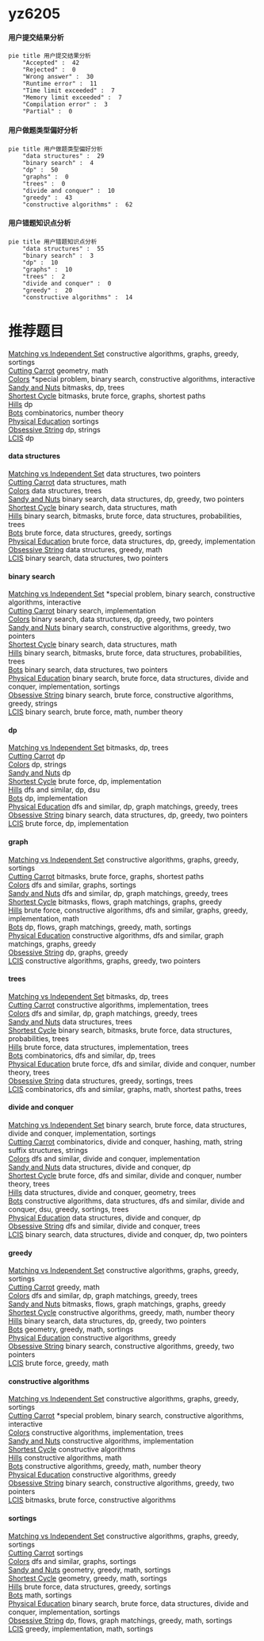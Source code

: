 # yz6205
<!-- tabs:start -->
#### **用户提交结果分析**

```mermaid
pie title 用户提交结果分析
    "Accepted" :  42
    "Rejected" :  0
    "Wrong answer" :  30
    "Runtime error" :  11
    "Time limit exceeded" :  7
    "Memory limit exceeded" :  7
    "Compilation error" :  3
    "Partial" :  0
```
#### **用户做题类型偏好分析**

```mermaid
pie title 用户做题类型偏好分析
    "data structures" :  29
    "binary search" :  4
    "dp" :  50
    "graphs" :  0
    "trees" :  0
    "divide and conquer" :  10
    "greedy" :  43
    "constructive algorithms" :  62
```
#### **用户错题知识点分析**

```mermaid
pie title 用户错题知识点分析
    "data structures" :  55
    "binary search" :  3
    "dp" :  10
    "graphs" :  10
    "trees" :  2
    "divide and conquer" :  0
    "greedy" :  20
    "constructive algorithms" :  14
```
<!-- tabs:end -->
# 推荐题目
[Matching vs  Independent Set](https://codeforces.com/contest/1199/problem/E)		constructive algorithms,
                        graphs,
                        greedy,
                        sortings		  
[Cutting Carrot](http://codeforces.com/problemset/problem/794/B)		geometry,
                        math		  
[Colors](http://codeforces.com/problemset/problem/1386/A)		*special problem,
                        binary search,
                        constructive algorithms,
                        interactive		  
[Sandy and Nuts](http://codeforces.com/problemset/problem/599/E)		bitmasks,
                        dp,
                        trees		  
[Shortest Cycle](http://codeforces.com/problemset/problem/1205/B)		bitmasks,
                        brute force,
                        graphs,
                        shortest paths		  
[Hills](https://codeforces.com/contest/1013/problem/E)		dp		  
[Bots](http://codeforces.com/problemset/problem/575/H)		combinatorics,
                        number theory		  
[Physical Education](http://codeforces.com/problemset/problem/53/D)		sortings		  
[Obsessive String](http://codeforces.com/problemset/problem/494/B)		dp,
                        strings		  
[LCIS](http://codeforces.com/problemset/problem/10/D)		dp		  
<!-- tabs:start -->
#### **data structures**
[Matching vs  Independent Set](http://codeforces.com/problemset/problem/887/D)		data structures,
                        two pointers		  
[Cutting Carrot](http://codeforces.com/problemset/problem/601/B)		data structures,
                        math		  
[Colors](http://codeforces.com/problemset/problem/1110/F)		data structures,
                        trees		  
[Sandy and Nuts](http://codeforces.com/problemset/problem/1492/C)		binary search,
                        data structures,
                        dp,
                        greedy,
                        two pointers		  
[Shortest Cycle](http://codeforces.com/problemset/problem/1490/G)		binary search,
                        data structures,
                        math		  
[Hills](http://codeforces.com/problemset/problem/1479/D)		binary search,
                        bitmasks,
                        brute force,
                        data structures,
                        probabilities,
                        trees		  
[Bots](http://codeforces.com/problemset/problem/1497/A)		brute force,
                        data structures,
                        greedy,
                        sortings		  
[Physical Education](http://codeforces.com/problemset/problem/1491/C)		brute force,
                        data structures,
                        dp,
                        greedy,
                        implementation		  
[Obsessive String](http://codeforces.com/problemset/problem/1492/B)		data structures,
                        greedy,
                        math		  
[LCIS](http://codeforces.com/problemset/problem/1436/E)		binary search,
                        data structures,
                        two pointers		  
#### **binary search**
[Matching vs  Independent Set](http://codeforces.com/problemset/problem/1386/A)		*special problem,
                        binary search,
                        constructive algorithms,
                        interactive		  
[Cutting Carrot](http://codeforces.com/problemset/problem/670/D2)		binary search,
                        implementation		  
[Colors](http://codeforces.com/problemset/problem/1492/C)		binary search,
                        data structures,
                        dp,
                        greedy,
                        two pointers		  
[Sandy and Nuts](http://codeforces.com/problemset/problem/1463/D)		binary search,
                        constructive algorithms,
                        greedy,
                        two pointers		  
[Shortest Cycle](http://codeforces.com/problemset/problem/1490/G)		binary search,
                        data structures,
                        math		  
[Hills](http://codeforces.com/problemset/problem/1479/D)		binary search,
                        bitmasks,
                        brute force,
                        data structures,
                        probabilities,
                        trees		  
[Bots](http://codeforces.com/problemset/problem/1436/E)		binary search,
                        data structures,
                        two pointers		  
[Physical Education](http://codeforces.com/problemset/problem/1461/D)		binary search,
                        brute force,
                        data structures,
                        divide and conquer,
                        implementation,
                        sortings		  
[Obsessive String](http://codeforces.com/problemset/problem/1493/C)		binary search,
                        brute force,
                        constructive algorithms,
                        greedy,
                        strings		  
[LCIS](http://codeforces.com/problemset/problem/1487/D)		binary search,
                        brute force,
                        math,
                        number theory		  
#### **dp**
[Matching vs  Independent Set](http://codeforces.com/problemset/problem/599/E)		bitmasks,
                        dp,
                        trees		  
[Cutting Carrot](https://codeforces.com/contest/1013/problem/E)		dp		  
[Colors](http://codeforces.com/problemset/problem/494/B)		dp,
                        strings		  
[Sandy and Nuts](http://codeforces.com/problemset/problem/10/D)		dp		  
[Shortest Cycle](https://codeforces.com/contest/1457/problem/C)		brute force,
                        dp,
                        implementation		  
[Hills](http://codeforces.com/problemset/problem/741/B)		dfs and similar,
                        dp,
                        dsu		  
[Bots](http://codeforces.com/problemset/problem/467/C)		dp,
                        implementation		  
[Physical Education](http://codeforces.com/problemset/problem/618/D)		dfs and similar,
                        dp,
                        graph matchings,
                        greedy,
                        trees		  
[Obsessive String](http://codeforces.com/problemset/problem/1492/C)		binary search,
                        data structures,
                        dp,
                        greedy,
                        two pointers		  
[LCIS](https://codeforces.com/contest/1457/problem/C)		brute force,
                        dp,
                        implementation		  
#### **graph**
[Matching vs  Independent Set](https://codeforces.com/contest/1199/problem/E)		constructive algorithms,
                        graphs,
                        greedy,
                        sortings		  
[Cutting Carrot](http://codeforces.com/problemset/problem/1205/B)		bitmasks,
                        brute force,
                        graphs,
                        shortest paths		  
[Colors](http://codeforces.com/problemset/problem/404/C)		dfs and similar,
                        graphs,
                        sortings		  
[Sandy and Nuts](http://codeforces.com/problemset/problem/618/D)		dfs and similar,
                        dp,
                        graph matchings,
                        greedy,
                        trees		  
[Shortest Cycle](http://codeforces.com/problemset/problem/1009/G)		bitmasks,
                        flows,
                        graph matchings,
                        graphs,
                        greedy		  
[Hills](http://codeforces.com/problemset/problem/1487/C)		brute force,
                        constructive algorithms,
                        dfs and similar,
                        graphs,
                        greedy,
                        implementation,
                        math		  
[Bots](http://codeforces.com/problemset/problem/1437/C)		dp,
                        flows,
                        graph matchings,
                        greedy,
                        math,
                        sortings		  
[Physical Education](http://codeforces.com/problemset/problem/1470/D)		constructive algorithms,
                        dfs and similar,
                        graph matchings,
                        graphs,
                        greedy		  
[Obsessive String](http://codeforces.com/problemset/problem/1476/C)		dp,
                        graphs,
                        greedy		  
[LCIS](http://codeforces.com/problemset/problem/1304/D)		constructive algorithms,
                        graphs,
                        greedy,
                        two pointers		  
#### **trees**
[Matching vs  Independent Set](http://codeforces.com/problemset/problem/599/E)		bitmasks,
                        dp,
                        trees		  
[Cutting Carrot](https://codeforces.com/contest/1086/problem/B)		constructive algorithms,
                        implementation,
                        trees		  
[Colors](http://codeforces.com/problemset/problem/618/D)		dfs and similar,
                        dp,
                        graph matchings,
                        greedy,
                        trees		  
[Sandy and Nuts](http://codeforces.com/problemset/problem/1110/F)		data structures,
                        trees		  
[Shortest Cycle](http://codeforces.com/problemset/problem/1479/D)		binary search,
                        bitmasks,
                        brute force,
                        data structures,
                        probabilities,
                        trees		  
[Hills](http://codeforces.com/problemset/problem/1511/C)		brute force,
                        data structures,
                        implementation,
                        trees		  
[Bots](http://codeforces.com/problemset/problem/1499/F)		combinatorics,
                        dfs and similar,
                        dp,
                        trees		  
[Physical Education](http://codeforces.com/problemset/problem/1491/E)		brute force,
                        dfs and similar,
                        divide and conquer,
                        number theory,
                        trees		  
[Obsessive String](http://codeforces.com/problemset/problem/1466/D)		data structures,
                        greedy,
                        sortings,
                        trees		  
[LCIS](http://codeforces.com/problemset/problem/1495/D)		combinatorics,
                        dfs and similar,
                        graphs,
                        math,
                        shortest paths,
                        trees		  
#### **divide and conquer**
[Matching vs  Independent Set](http://codeforces.com/problemset/problem/1461/D)		binary search,
                        brute force,
                        data structures,
                        divide and conquer,
                        implementation,
                        sortings		  
[Cutting Carrot](http://codeforces.com/problemset/problem/1466/G)		combinatorics,
                        divide and conquer,
                        hashing,
                        math,
                        string suffix structures,
                        strings		  
[Colors](http://codeforces.com/problemset/problem/1490/D)		dfs and similar,
                        divide and conquer,
                        implementation		  
[Sandy and Nuts](https://codeforces.com/contest/1483/problem/C)		data structures,
                        divide and conquer,
                        dp		  
[Shortest Cycle](http://codeforces.com/problemset/problem/1491/E)		brute force,
                        dfs and similar,
                        divide and conquer,
                        number theory,
                        trees		  
[Hills](http://codeforces.com/problemset/problem/1303/G)		data structures,
                        divide and conquer,
                        geometry,
                        trees		  
[Bots](http://codeforces.com/problemset/problem/1494/D)		constructive algorithms,
                        data structures,
                        dfs and similar,
                        divide and conquer,
                        dsu,
                        greedy,
                        sortings,
                        trees		  
[Physical Education](http://codeforces.com/problemset/problem/1482/E)		data structures,
                        divide and conquer,
                        dp		  
[Obsessive String](http://codeforces.com/problemset/problem/566/C)		dfs and similar,
                        divide and conquer,
                        trees		  
[LCIS](http://codeforces.com/problemset/problem/1428/F)		binary search,
                        data structures,
                        divide and conquer,
                        dp,
                        two pointers		  
#### **greedy**
[Matching vs  Independent Set](https://codeforces.com/contest/1199/problem/E)		constructive algorithms,
                        graphs,
                        greedy,
                        sortings		  
[Cutting Carrot](http://codeforces.com/problemset/problem/1490/A)		greedy,
                        math		  
[Colors](http://codeforces.com/problemset/problem/618/D)		dfs and similar,
                        dp,
                        graph matchings,
                        greedy,
                        trees		  
[Sandy and Nuts](http://codeforces.com/problemset/problem/1009/G)		bitmasks,
                        flows,
                        graph matchings,
                        graphs,
                        greedy		  
[Shortest Cycle](http://codeforces.com/problemset/problem/1266/C)		constructive algorithms,
                        greedy,
                        math,
                        number theory		  
[Hills](http://codeforces.com/problemset/problem/1492/C)		binary search,
                        data structures,
                        dp,
                        greedy,
                        two pointers		  
[Bots](https://codeforces.com/contest/1496/problem/C)		geometry,
                        greedy,
                        math,
                        sortings		  
[Physical Education](http://codeforces.com/problemset/problem/1493/A)		constructive algorithms,
                        greedy		  
[Obsessive String](http://codeforces.com/problemset/problem/1463/D)		binary search,
                        constructive algorithms,
                        greedy,
                        two pointers		  
[LCIS](http://codeforces.com/problemset/problem/1462/C)		brute force,
                        greedy,
                        math		  
#### **constructive algorithms**
[Matching vs  Independent Set](https://codeforces.com/contest/1199/problem/E)		constructive algorithms,
                        graphs,
                        greedy,
                        sortings		  
[Cutting Carrot](http://codeforces.com/problemset/problem/1386/A)		*special problem,
                        binary search,
                        constructive algorithms,
                        interactive		  
[Colors](https://codeforces.com/contest/1086/problem/B)		constructive algorithms,
                        implementation,
                        trees		  
[Sandy and Nuts](http://codeforces.com/problemset/problem/1244/F)		constructive algorithms,
                        implementation		  
[Shortest Cycle](http://codeforces.com/problemset/problem/297/C)		constructive algorithms		  
[Hills](http://codeforces.com/problemset/problem/1497/C2)		constructive algorithms,
                        math		  
[Bots](http://codeforces.com/problemset/problem/1266/C)		constructive algorithms,
                        greedy,
                        math,
                        number theory		  
[Physical Education](http://codeforces.com/problemset/problem/1493/A)		constructive algorithms,
                        greedy		  
[Obsessive String](http://codeforces.com/problemset/problem/1463/D)		binary search,
                        constructive algorithms,
                        greedy,
                        two pointers		  
[LCIS](https://codeforces.com/contest/1456/problem/B)		bitmasks,
                        brute force,
                        constructive algorithms		  
#### **sortings**
[Matching vs  Independent Set](https://codeforces.com/contest/1199/problem/E)		constructive algorithms,
                        graphs,
                        greedy,
                        sortings		  
[Cutting Carrot](http://codeforces.com/problemset/problem/53/D)		sortings		  
[Colors](http://codeforces.com/problemset/problem/404/C)		dfs and similar,
                        graphs,
                        sortings		  
[Sandy and Nuts](https://codeforces.com/contest/1496/problem/C)		geometry,
                        greedy,
                        math,
                        sortings		  
[Shortest Cycle](http://codeforces.com/problemset/problem/1495/A)		geometry,
                        greedy,
                        math,
                        sortings		  
[Hills](http://codeforces.com/problemset/problem/1497/A)		brute force,
                        data structures,
                        greedy,
                        sortings		  
[Bots](http://codeforces.com/problemset/problem/1427/A)		math,
                        sortings		  
[Physical Education](http://codeforces.com/problemset/problem/1461/D)		binary search,
                        brute force,
                        data structures,
                        divide and conquer,
                        implementation,
                        sortings		  
[Obsessive String](http://codeforces.com/problemset/problem/1437/C)		dp,
                        flows,
                        graph matchings,
                        greedy,
                        math,
                        sortings		  
[LCIS](http://codeforces.com/problemset/problem/1473/A)		greedy,
                        implementation,
                        math,
                        sortings		  
<!-- tabs:end -->
